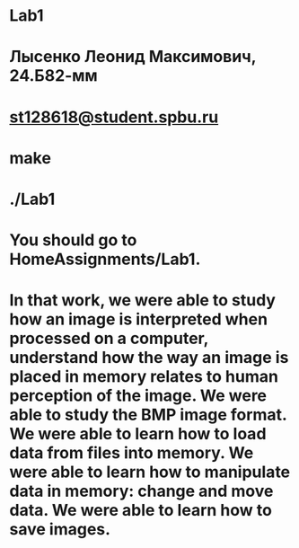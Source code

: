 # Lab1
# Лысенко Леонид Максимович, 24.Б82-мм
# st128618@student.spbu.ru
# make
# ./Lab1
# You should go to HomeAssignments/Lab1.
# In that work, we were able to study how an image is interpreted when processed on a computer, understand how the way an image is placed in memory relates to human perception of the image. We were able to study the BMP image format. We were able to learn how to load data from files into memory. We were able to learn how to manipulate data in memory: change and move data. We were able to learn how to save images.
